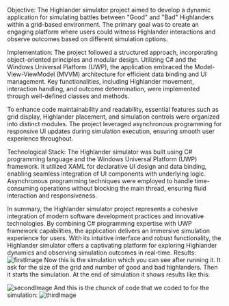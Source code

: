 Objective: The Highlander simulator project aimed to develop a dynamic application for simulating battles between "Good" and "Bad" Highlanders within a grid-based environment. The primary goal was to create an engaging platform where users could witness Highlander interactions and observe outcomes based on different simulation options.

Implementation: The project followed a structured approach, incorporating object-oriented principles and modular design. Utilizing C# and the Windows Universal Platform (UWP), the application embraced the Model-View-ViewModel (MVVM) architecture for efficient data binding and UI management. Key functionalities, including Highlander movement, interaction handling, and outcome determination, were implemented through well-defined classes and methods.

To enhance code maintainability and readability, essential features such as grid display, Highlander placement, and simulation controls were organized into distinct modules. The project leveraged asynchronous programming for responsive UI updates during simulation execution, ensuring smooth user experience throughout.

Technological Stack: The Highlander simulator was built using C# programming language and the Windows Universal Platform (UWP) framework. It utilized XAML for declarative UI design and data binding, enabling seamless integration of UI components with underlying logic. Asynchronous programming techniques were employed to handle time-consuming operations without blocking the main thread, ensuring fluid interaction and responsiveness.

In summary, the Highlander simulator project represents a cohesive integration of modern software development practices and innovative technologies. By combining C# programming expertise with UWP framework capabilities, the application delivers an immersive simulation experience for users. With its intuitive interface and robust functionality, the Highlander simulator offers a captivating platform for exploring Highlander dynamics and observing simulation outcomes in real-time.
Results:
![firstImage](https://github.com/aniketsha/HighlanderSimulatorProject/assets/90695737/9395fddf-29a9-4310-a61c-6bb66f23d9ba)
Now this is the simulation which you can see after running it. It ask for the size of the grid and number of good and bad highlanders. Then it starts the simulation. At the end of simulation it shows results like this:

![secondImage](https://github.com/aniketsha/HighlanderSimulatorProject/assets/90695737/803ef779-91b0-4dbe-bbeb-a5c262247438)
And this is the chunck of code that we coded to for the simulation:
![thirdImage](https://github.com/aniketsha/HighlanderSimulatorProject/assets/90695737/a0e09128-9f96-4b6b-a5aa-c025541c98e4)

